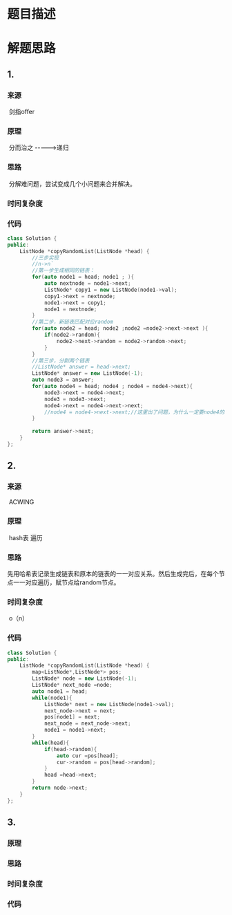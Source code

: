 # 题目描述

# 解题思路

## 1.

### 来源

​	剑指offer

### 原理

​	分而治之 ----->递归

### 思路

​	分解难问题，尝试变成几个小问题来合并解决。

### 时间复杂度

### 代码

```cpp
class Solution {
public:
    ListNode *copyRandomList(ListNode *head) {
        //三步实现
        //n->n`
        //第一步生成相同的链表：
        for(auto node1 = head; node1 ; ){
            auto nextnode = node1->next;
            ListNode* copy1 = new ListNode(node1->val);
            copy1->next = nextnode;
            node1->next = copy1;
            node1 = nextnode;
        }
        //第二步，新链表匹配对应random
        for(auto node2 = head; node2 ;node2 =node2->next->next ){
            if(node2->random){
                node2->next->random = node2->random->next;
            }
        }
        //第三步，分割两个链表
        //ListNode* answer = head->next;
        ListNode* answer = new ListNode(-1);
        auto node3 = answer;
        for(auto node4 = head; node4 ; node4 = node4->next){
            node3->next = node4->next;
            node3 = node3->next;
            node4->next = node4->next->next;
            //node4 = node4->next->next;//这里出了问题，为什么一定要node4的next要覆盖掉，不然删除原链表的时候，也会删除新链表。因为有两个指针指向新链表的一个节点。----画图可以得知。
        }
        
        return answer->next;
    }
};

```



## 2.

### 来源

​	ACWING

### 原理

​		hash表 遍历

### 思路

​		先用哈希表记录生成链表和原本的链表的一一对应关系。然后生成完后，在每个节点一一对应遍历，赋节点给random节点。

### 时间复杂度

​	o（n）

### 代码

```cpp
class Solution {
public:
    ListNode *copyRandomList(ListNode *head) {
        map<ListNode*,ListNode*> pos;
        ListNode* node = new ListNode(-1);
        ListNode* next_node =node;
        auto node1 = head;
        while(node1){
            ListNode* next = new ListNode(node1->val);
            next_node->next = next;
            pos[node1] = next;
            next_node = next_node->next;
            node1 = node1->next;
        }
        while(head){
            if(head->random){
                auto cur =pos[head];
                cur->random = pos[head->random];
            }
            head =head->next;
        }
        return node->next;
    }
};
```



## 3.

### 原理

### 思路

### 时间复杂度

### 代码